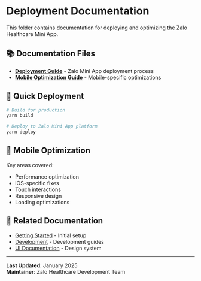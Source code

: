 # Deployment Documentation

This folder contains documentation for deploying and optimizing the Zalo Healthcare Mini App.

## 📚 Documentation Files

- **[Deployment Guide](deployment-guide.md)** - Zalo Mini App deployment process
- **[Mobile Optimization Guide](mobile-optimization-guide.md)** - Mobile-specific optimizations

## 🚀 Quick Deployment

```bash
# Build for production
yarn build

# Deploy to Zalo Mini App platform
yarn deploy
```

## 📱 Mobile Optimization

Key areas covered:
- Performance optimization
- iOS-specific fixes
- Touch interactions
- Responsive design
- Loading optimizations

## 🔗 Related Documentation

- [Getting Started](../getting-started/README.md) - Initial setup
- [Development](../development/README.md) - Development guides
- [UI Documentation](../ui/README.md) - Design system

---

**Last Updated**: January 2025  
**Maintainer**: Zalo Healthcare Development Team
